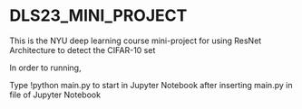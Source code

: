# DLS23_MINI_PROJECT
This is the NYU deep learning course mini-project for using ResNet Architecture to detect the CIFAR-10 set

In order to running,

Type !python main.py to start in Jupyter Notebook after inserting main.py in file of Jupyter Notebook
